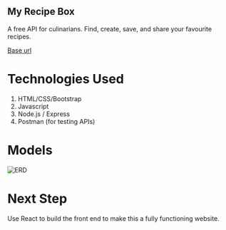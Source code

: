 ## My Recipe Box
A free API for culinarians. Find, create, save, and share your favourite recipes.

[Base url](https://recipe-box-sei-project.herokuapp.com/api 'Base Url')

# Technologies Used
1. HTML/CSS/Bootstrap
2. Javascript
3. Node.js / Express
4. Postman (for testing APIs)

# Models
![ERD](https://i.imgur.com/uTGN4rJ.png 'ERD')

# Next Step
Use React to build the front end to make this a fully functioning website.


